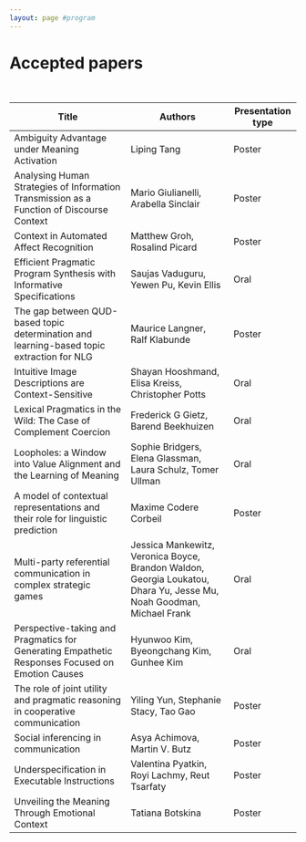 ```yaml
---
layout: page #program
---
```


# Accepted papers

<br>

<table class="styled-table">
    <thead>
        <tr>
            <th>Title</th>
            <th>Authors</th>
            <th>Presentation type</th>
        </tr>
    </thead>
    <tbody>
        <tr>
            <td>Ambiguity Advantage under Meaning Activation</td>
            <td>Liping Tang</td>
            <td>Poster</td>
        </tr>
        <tr>
            <td>Analysing Human Strategies of Information Transmission as a Function of Discourse Context</td>
            <td>Mario Giulianelli, Arabella Sinclair</td>
            <td>Poster</td>
        </tr>
        <tr>
            <td>Context in Automated Affect Recognition</td>
            <td>Matthew Groh, Rosalind Picard</td>
            <td>Poster</td>
        </tr>
        <tr>
            <td>Efficient Pragmatic Program Synthesis with Informative Specifications</td>
            <td>Saujas Vaduguru, Yewen Pu, Kevin Ellis</td>
            <td>Oral</td>
        </tr>
        <tr>
            <td>The gap between QUD-based topic determination and learning-based topic extraction for NLG</td>
            <td>Maurice Langner, Ralf Klabunde</td>
            <td>Poster</td>
        </tr>
        <tr>
            <td>Intuitive Image Descriptions are Context-Sensitive</td>
            <td>Shayan Hooshmand, Elisa Kreiss, Christopher Potts</td>
            <td>Oral</td>
        </tr>
        <tr>
            <td>Lexical Pragmatics in the Wild: The Case of Complement Coercion</td>
            <td>Frederick G Gietz, Barend Beekhuizen</td>
            <td>Oral</td>
        </tr>
        <tr>
            <td>Loopholes: a Window into Value Alignment and the Learning of Meaning</td>
            <td>Sophie Bridgers, Elena Glassman, Laura Schulz, Tomer Ullman</td>
            <td>Oral</td>
        </tr>
        <tr>
            <td>A model of contextual representations and their role for linguistic prediction</td>
            <td>Maxime Codere Corbeil</td>
            <td>Poster</td>
        </tr>
        <tr>
            <td>Multi-party referential communication in complex strategic games</td>
            <td>Jessica Mankewitz, Veronica Boyce, Brandon Waldon, Georgia Loukatou, Dhara Yu, Jesse Mu, Noah Goodman, Michael Frank</td>
            <td>Oral</td>
        </tr>
        <tr>
            <td>Perspective-taking and Pragmatics for Generating Empathetic Responses Focused on Emotion Causes</td>
            <td>Hyunwoo Kim, Byeongchang Kim, Gunhee Kim</td>
            <td>Oral</td>
        </tr>
        <tr>
            <td>The role of joint utility and pragmatic reasoning in cooperative communication</td>
            <td>Yiling Yun, Stephanie Stacy, Tao Gao</td>
            <td>Poster</td>
        </tr>
        <tr>
            <td>Social inferencing in communication</td>
            <td>Asya Achimova, Martin V. Butz</td>
            <td>Poster</td>
        </tr>
        <tr>
            <td>Underspecification in Executable Instructions</td>
            <td>Valentina Pyatkin, Royi Lachmy, Reut Tsarfaty</td>
            <td>Poster</td>
        </tr>
        <tr>
            <td>Unveiling the Meaning Through Emotional Context</td>
            <td>Tatiana Botskina</td>
            <td>Poster</td>
        </tr>
    </tbody>
</table>
